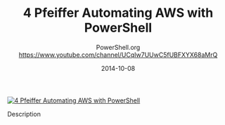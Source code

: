 ﻿---
title: 4   Pfeiffer   Automating AWS with PowerShell
date: 2014-10-08
tags: PowerShellOrg, Summit, Europe, English, Conference, Powershell Summit Europe 2014
author: PowerShell.org https://www.youtube.com/channel/UCqIw7UUwC5fUBFXYX68aMrQ
---

[![4   Pfeiffer   Automating AWS with PowerShell](https://i3.ytimg.com/vi/RRyoTYMZRlM/hqdefault.jpg "4   Pfeiffer   Automating AWS with PowerShell")](https://www.youtube.com/watch?v=RRyoTYMZRlM)

Description
